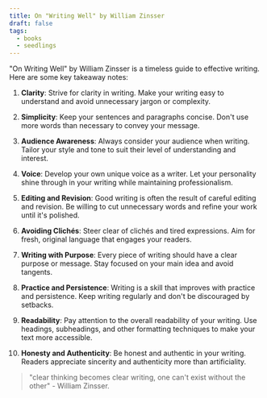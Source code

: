 ```yaml
---
title: On "Writing Well" by William Zinsser
draft: false
tags:
  - books
  - seedlings
---
```

"On Writing Well" by William Zinsser is a timeless guide to effective writing. Here are some key takeaway notes:

1. **Clarity**: Strive for clarity in writing. Make your writing easy to understand and avoid unnecessary jargon or complexity.
    
2. **Simplicity**: Keep your sentences and paragraphs concise. Don't use more words than necessary to convey your message.
    
3. **Audience Awareness**: Always consider your audience when writing. Tailor your style and tone to suit their level of understanding and interest.
    
4. **Voice**: Develop your own unique voice as a writer. Let your personality shine through in your writing while maintaining professionalism.
    
5. **Editing and Revision**: Good writing is often the result of careful editing and revision. Be willing to cut unnecessary words and refine your work until it's polished.
    
6. **Avoiding Clichés**: Steer clear of clichés and tired expressions. Aim for fresh, original language that engages your readers.
    
7. **Writing with Purpose**: Every piece of writing should have a clear purpose or message. Stay focused on your main idea and avoid tangents.
    
8. **Practice and Persistence**: Writing is a skill that improves with practice and persistence. Keep writing regularly and don't be discouraged by setbacks.
    
9. **Readability**: Pay attention to the overall readability of your writing. Use headings, subheadings, and other formatting techniques to make your text more accessible.
    
10. **Honesty and Authenticity**: Be honest and authentic in your writing. Readers appreciate sincerity and authenticity more than artificiality.
    

> 	"clear thinking becomes clear writing, one can't exist without the other" - William Zinsser.